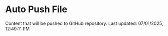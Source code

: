 # Auto Push File

Content that will be pushed to GitHub repository.
Last updated: 07/01/2025, 12:49:11 PM